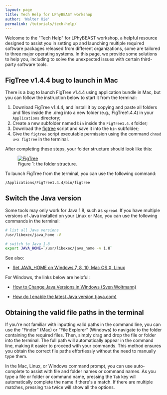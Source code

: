 ```yaml
---
layout: page
title: Tech Help for LPhyBEAST workshop
author: 'Walter Xie'
permalink: /tutorials/tech-help/
---
```


Welcome to the "Tech Help" for LPhyBEAST workshop, 
a helpful resource designed to assist you in setting up and launching 
multiple required software packages released from different organizations, 
some are tailored to three major operating systems. 
In this page, we provide some solutions to help you,
including to solve the unexpected issues with certain third-party software tools.


## FigTree v1.4.4 bug to launch in Mac

There is a bug to launch FigTree v1.4.4 using application bundle in Mac, 
but you can follow the instruction below to start it from the terminal:

1. Download FigTree v1.4.4, and install it by copying and paste all folders and files 
   inside the .dmg into a new folder (e.g., FigTree1.4.4) in your `Applications` directory;
2. Create a new subfolder named `bin` inside the `FigTree1.4.4` folder;
3. Download the [figtree](https://linguaphylo.github.io/tutorials/tech-rescue/figtree) script 
   and save it into the `bin` subfolder;
4. Give the `figtree` script executable permission using the command `chmod u+x figtree` in the terminal.

After completing these steps, your folder structure should look like this:

<figure class="image">
  <a href="figtree.png" target="_blank">
  <img src="figtree.png" alt="FigTree"></a>
  <figcaption>Figure 1: the folder structure.</figcaption>
</figure>

To launch FigTree from the terminal, you can use the following command:

```bash
/Applications/FigTree1.4.4/bin/figtree
```

## Switch the Java version

Some tools may only work for Java 1.8, such as `spread`. 
If you have multiple versions of Java installed on your Linux or Mac,
you can use the following commands in the terminal:

```bash
# list all Java versions
/usr/libexec/java_home -V

# switch to Java 1.8
export JAVA_HOME=`/usr/libexec/java_home -v 1.8`
```

See also: 

- [Set JAVA_HOME on Windows 7, 8, 10, Mac OS X, Linux](https://www.baeldung.com/java-home-on-windows-7-8-10-mac-os-x-linux)

For Windows, the links below are helpful:

- [How to Change Java Versions in Windows (Sven Woltmann)](https://www.happycoders.eu/java/how-to-switch-multiple-java-versions-windows/)

- [How do I enable the latest Java version (java.com)](https://www.java.com/en/download/help/update_runtime_settings.html)


## Obtaining the valid file paths in the terminal

If you're not familiar with inputting valid paths in the command line, 
you can use the “Finder” (Mac) or “File Explorer” (Windows) to navigate to the folder 
containing the required files. 
Then, simply drag and drop the file or folder into the terminal. 
The full path will automatically appear in the command line, 
making it easier to proceed with your commands. 
This method ensures you obtain the correct file paths effortlessly without the need to manually type them.

In the Mac, Linux, or Windows command prompt, you can use auto-complete to assist 
with file and folder names or command names.
As you type a file or folder or command name, pressing the `Tab` key will automatically complete 
the name if there's a match. 
If there are multiple matches, pressing `Tab` twice will show all the options.


